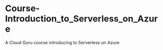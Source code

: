 # Course-Introduction_to_Serverless_on_Azure
A Cloud Guru course introducing to Serverless on Azure
